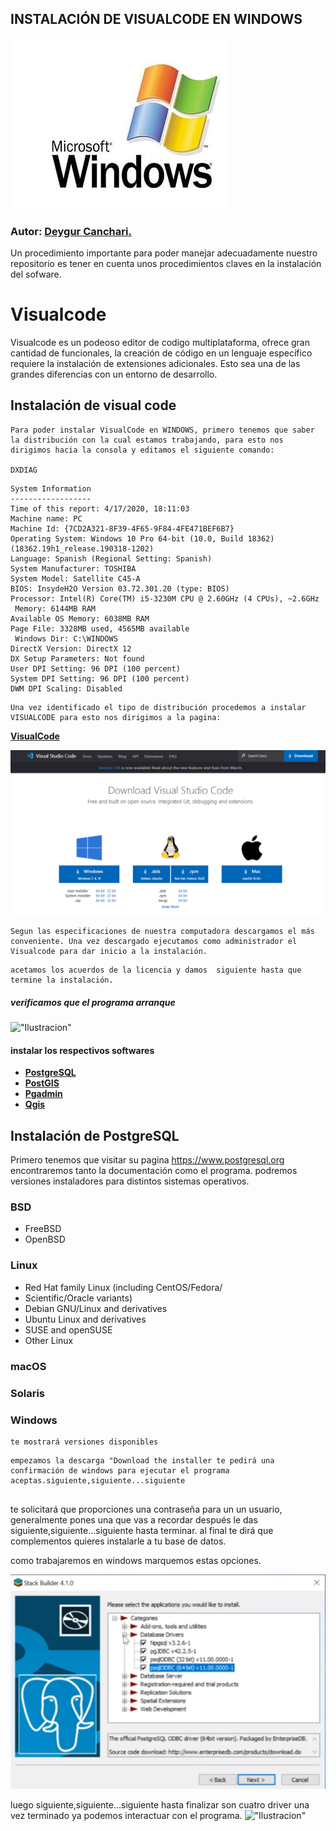 ## INSTALACIÓN DE VISUALCODE EN WINDOWS                             
**![img src](../Img/screenshot/web1.png)**

### Autor: <a href= 'https://github.com/deygurc/Visualcode.git'>Deygur Canchari.</a>

Un procedimiento importante para poder manejar adecuadamente nuestro repositorio es tener en cuenta unos procedimientos claves en la instalación del sofware.

# Visualcode
 Visualcode es un podeoso editor de codigo multiplataforma, ofrece gran cantidad de funcionales, la creación de código en un lenguaje específico requiere la instalación de extensiones adicionales. Esto sea una de las grandes diferencias con un entorno de desarrollo.
 ## Instalación de visual code
```
Para poder instalar VisualCode en WINDOWS, primero tenemos que saber la distribución con la cual estamos trabajando, para esto nos dirigimos hacia la consola y editamos el siguiente comando:

DXDIAG
```
```
System Information
------------------
Time of this report: 4/17/2020, 18:11:03
Machine name: PC
Machine Id: {7CD2A321-8F39-4F65-9F84-4FE471BEF6B7}
Operating System: Windows 10 Pro 64-bit (10.0, Build 18362) (18362.19h1_release.190318-1202)
Language: Spanish (Regional Setting: Spanish)
System Manufacturer: TOSHIBA
System Model: Satellite C45-A
BIOS: InsydeH2O Version 03.72.301.20 (type: BIOS)
Processor: Intel(R) Core(TM) i5-3230M CPU @ 2.60GHz (4 CPUs), ~2.6GHz
 Memory: 6144MB RAM
Available OS Memory: 6038MB RAM
Page File: 3328MB used, 4565MB available
 Windows Dir: C:\WINDOWS
DirectX Version: DirectX 12
DX Setup Parameters: Not found
User DPI Setting: 96 DPI (100 percent)
System DPI Setting: 96 DPI (100 percent)
DWM DPI Scaling: Disabled

```
```
Una vez identificado el tipo de distribución procedemos a instalar VISUALCODE para esto nos dirigimos a la pagina:
```
[**VisualCode**](https://code.visualstudio.com/docs/?dv=win)


![img src ](../Img/screenshot/web.png)

```
Segun las especificaciones de nuestra computadora descargamos el más conveniente. Una vez descargado ejecutamos como administrador el Visualcode para dar inicio a la instalación.
```

```
acetamos los acuerdos de la licencia y damos  siguiente hasta que termine la instalación.
```
#####  verificamos que el programa arranque

!["Ilustracion"](https://docs.microsoft.com/es-es/dotnet/core/tutorials/media/with-visual-studio-code/vs-code-open-folder.png)

#### instalar los respectivos softwares

- [**PostgreSQL**](https://www.postgresql.org)
- [**PostGIS**](hhttps://postgis.net)
- [**Pgadmin**](hhttps://www.pgadmin.org)
- [**Qgis**](https://qgis.org/es/site/)

## Instalación de PostgreSQL

Primero tenemos que visitar su pagina https://www.postgresql.org encontraremos tanto la documentación como el programa.
podremos versiones instaladores para distintos sistemas operativos.


### BSD

- FreeBSD
- OpenBSD

### Linux

- Red Hat family Linux (including CentOS/Fedora/
- Scientific/Oracle variants)
- Debian GNU/Linux and derivatives
- Ubuntu Linux and derivatives
- SUSE and openSUSE
- Other Linux

### macOS

### Solaris

### Windows
```
te mostrará versiones disponibles

```

```
empezamos la descarga "Download the installer te pedirá una confirmación de windows para ejecutar el programa aceptas.siguiente,siguiente...siguiente


```
te solicitará que proporciones una contraseña para un un usuario, generalmente pones una que vas a recordar después le das siguiente,siguiente...siguiente hasta terminar.
al final te dirá que complementos quieres instalarle a tu base de datos.

como trabajaremos en windows marquemos estas opciones.

![img src](../Img/screenshot/parawindows.png)

luego siguiente,siguiente...siguiente hasta finalizar son cuatro driver
una vez terminado ya podemos interactuar con el programa.
!["Ilustracion"](https://www.muylinux.com/wp-content/uploads/2017/10/postgresql.png)


